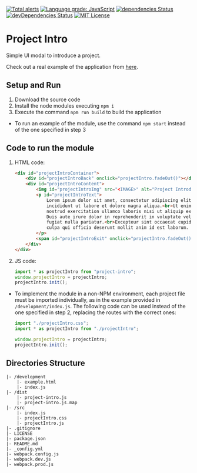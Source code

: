 [![Total alerts](https://img.shields.io/lgtm/alerts/g/Chema22R/project-intro.svg?logo=lgtm&logoWidth=18)](https://lgtm.com/projects/g/Chema22R/project-intro/alerts/)
[![Language grade: JavaScript](https://img.shields.io/lgtm/grade/javascript/g/Chema22R/project-intro.svg?logo=lgtm&logoWidth=18)](https://lgtm.com/projects/g/Chema22R/project-intro/context:javascript)
[![dependencies Status](https://david-dm.org/chema22r/project-intro/status.svg)](https://david-dm.org/chema22r/project-intro)
[![devDependencies Status](https://david-dm.org/chema22r/project-intro/dev-status.svg)](https://david-dm.org/chema22r/project-intro?type=dev)
[![MIT License](https://camo.githubusercontent.com/d59450139b6d354f15a2252a47b457bb2cc43828/68747470733a2f2f696d672e736869656c64732e696f2f6e706d2f6c2f7365727665726c6573732e737667)](LICENSE)

# Project Intro
Simple UI modal to introduce a project.

Check out a real example of the application from [here](https://printersdiscovery.chema22r.com/).

## Setup and Run
1. Download the source code
2. Install the node modules executing `npm i`
3. Execute the command `npm run build` to build the application

* To run an example of the module, use the command `npm start` instead of the one specified in step 3

## Code to run the module
1. HTML code:
    ```html
    <div id="projectIntroContainer">
        <div id="projectIntroBack" onclick="projectIntro.fadeOut()"></div>
        <div id="projectIntroContent">
            <img id="projectIntroImg" src="<IMAGE>" alt="Project Introduction Image">
            <p id="projectIntroText">
                Lorem ipsum dolor sit amet, consectetur adipiscing elit, sed do eiusmod tempor
                incididunt ut labore et dolore magna aliqua.<br>Ut enim ad minim veniam, quis
                nostrud exercitation ullamco laboris nisi ut aliquip ex ea commodo consequat.<br>
                Duis aute irure dolor in reprehenderit in voluptate velit esse cillum dolore eu
                fugiat nulla pariatur.<br>Excepteur sint occaecat cupidatat non proident, sunt in
                culpa qui officia deserunt mollit anim id est laborum.
            </p>
            <span id="projectIntroExit" onclick="projectIntro.fadeOut()">&times;</span>
        </div>
    </div>
    ```
2. JS code:
    ```js
    import * as projectIntro from "project-intro";
    window.projectIntro = projectIntro;
    projectIntro.init();
    ```

* To implement the module in a non-NPM environment, each project file must be imported individually, as in the example provided in `/development/index.js`. The following code can be used instead of the one specified in step 2, replacing the routes with the correct ones:
    ```js
    import "./projectIntro.css";
    import * as projectIntro from "./projectIntro";

    window.projectIntro = projectIntro;
    projectIntro.init();
    ```

## Directories Structure
```
|- /development
    |- example.html
    |- index.js
|- /dist
    |- project-intro.js
    |- project-intro.js.map
|- /src
    |- index.js
    |- projectIntro.css
    |- projectIntro.js
|- .gitignore
|- LICENSE
|- package.json
|- README.md
|- _config.yml
|- webpack.config.js
|- webpack.dev.js
|- webpack.prod.js
```